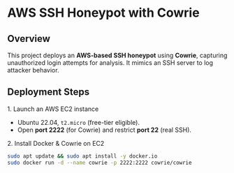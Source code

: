# AWS SSH Honeypot with Cowrie

## Overview
This project deploys an **AWS-based SSH honeypot** using **Cowrie**, capturing unauthorized login attempts for analysis. It mimics an SSH server to log attacker behavior.

## Deployment Steps
1️. Launch an AWS EC2 instance 
   - Ubuntu 22.04, `t2.micro` (free-tier eligible).  
   - Open **port 2222** (for Cowrie) and restrict **port 22** (real SSH).  

2️. Install Docker & Cowrie on EC2 
   ```bash
   sudo apt update && sudo apt install -y docker.io
   sudo docker run -d --name cowrie -p 2222:2222 cowrie/cowrie
